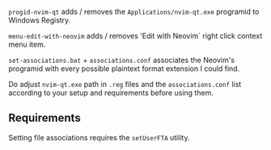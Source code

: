 `progid-nvim-qt` adds / removes the `Applications/nvim-qt.exe` programid to Windows Registry.

`menu-edit-with-neovim` adds / removes 'Edit with Neovim` right click context menu item.

`set-associations.bat` + `associations.conf` associates the Neovim's programid with every possible plaintext format extension I could find.

Do adjust `nvim-qt.exe` path in `.reg` files and the `associations.conf` list according to your setup and requirements before using them.

## Requirements

Setting file associations requires the `setUserFTA` utility.
